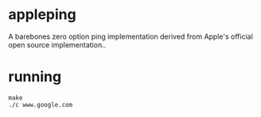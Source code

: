 # appleping

A barebones zero option ping implementation derived from Apple's official open source implementation..

# running
```
make
./c www.google.com
```
